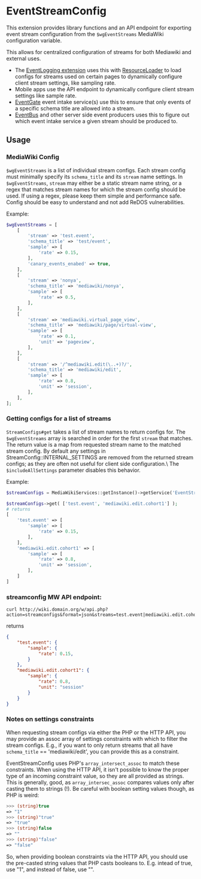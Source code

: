 # EventStreamConfig

This extension provides library functions and an API endpoint for exporting event stream configuration from the `$wgEventStreams` MediaWiki configuration variable.

This allows for centralized configuration of streams for both Mediawiki and external uses.

- The [EventLogging extension](T223931) uses this with [ResourceLoader](https://www.mediawiki.org/wiki/ResourceLoader) to load configs for streams used on certain pages to dynamically configure client stream settings, like sampling rate.
- Mobile apps use the API endpoint to dynamically configure client stream settings like sample rate.
- [EventGate](https://wikitech.wikimedia.org/wiki/Event_Platform/EventGate) event intake service(s) use this to ensure that only events of a specific schema title are allowed into a stream.
- [EventBus](https://www.mediawiki.org/wiki/Extension:EventBus) and other server side event producers uses this to figure out which event intake service a given stream should be produced to.

## Usage

### MediaWiki Config

`$wgEventStreams` is a list of individual stream configs. Each stream config must minimally specify its `schema_title` and its `stream` name settings. In `$wgEventStreams`, `stream` may either be a static stream name string, or a regex that matches stream names for which the stream config should be used. If using a regex, please keep them simple and performance safe. Config should be easy to understand and not add ReDOS vulnerabilities.

Example:

```php
$wgEventStreams = [
    [
        'stream' => 'test.event',
        'schema_title' => 'test/event',
        'sample' => [
            'rate' => 0.15,
        ],
        'canary_events_enabed' => true,
    ],
    [
        'stream' => 'nonya',
        'schema_title' => 'mediawiki/nonya',
        'sample' => [
            'rate' => 0.5,
        ],
    ],
    [
        'stream' => 'mediawiki.virtual_page_view',
        'schema_title' => 'mediawiki/page/virtual-view',
        'sample' => [
            'rate' => 0.1,
            'unit' => 'pageview',
        ],
    ],
    [
        'stream' => '/^mediawiki.edit(\..+)?/',
        'schema_title' => 'mediawiki/edit',
        'sample' => [
            'rate' => 0.8,
            'unit' => 'session',
        ],
    ],
];
```

### Getting configs for a list of streams

`StreamConfigs#get` takes a list of stream names to return configs for. The `$wgEventStreams` array is searched in order for the first `stream` that matches. The return value is a map from requested stream name to the matched stream config. By default any settings in StreamConfig::INTERNAL_SETTINGS are removed from the returned stream configs; as they are often not useful for client side configuration.\ The `$includeAllSettings` parameter disables this behavior.

Example:

```php
$streamConfigs = MediaWikiServices::getInstance()->getService('EventStreamConfig.StreamConfigs');

$streamConfigs->get( ['test.event', 'mediawiki.edit.cohort1'] );
# returns
[
    'test.event' => [
        'sample' => [
            'rate' => 0.15,
        ],
    ],
    'mediawiki.edit.cohort1' => [
        'sample' => [
            'rate' => 0.8,
            'unit' => 'session',
        ],
    ]
]
```

### streamconfig MW API endpoint:

```
curl http://wiki.domain.org/w/api.php?action=streamconfigs&format=json&streams=test.event|mediawiki.edit.cohort1
```

returns

```json
{
    "test.event": {
        "sample": {
            "rate": 0.15,
        }
    },
    "mediawiki.edit.cohort1": {
        "sample": {
            "rate": 0.8,
            "unit": "session"
        }
    }
}
```


### Notes on settings constraints

When requesting stream configs via either the PHP or the HTTP API, you may provide an assoc array
of settings constraints with which to filter the stream configs.   E.g., if you want to only
return streams that all have `schema_title` == 'mediawiki/edit', you can provide this as a constraint.

EventStreamConfig uses PHP's `array_intersect_assoc` to match these constraints.  When using the HTTP
API, it isn't possible to know the proper type of an incoming constraint value, so they are all
provided as strings.  This is generally, good, as `array_intersec_assoc` compares values only
after casting them to strings (!).  Be careful with boolean setting values though, as PHP is
weird:

```php
>>> (string)true
=> "1"
>>> (string)"true"
=> "true"
>>> (string)false
=> ""
>>> (string)"false"
=> "false"
```

So, when providing boolean constraints via the HTTP API, you should use the pre-casted string values
that PHP casts booleans to.  E.g. intead of true, use "1", and instead of false, use "".

